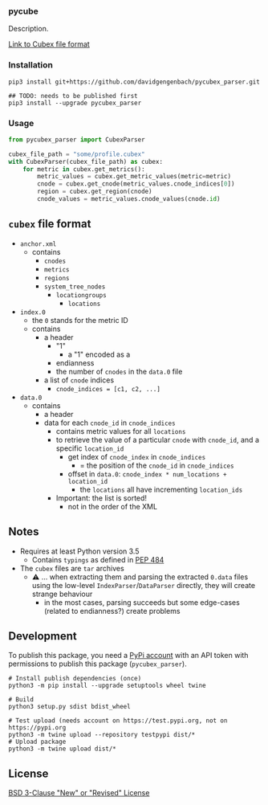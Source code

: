 ### pycube

Description.

[Link to Cubex file format](https://www.scalasca.org/scalasca/software/cube-4.x/download.html)


### Installation
```
pip3 install git+https://github.com/davidgengenbach/pycubex_parser.git

## TODO: needs to be published first
pip3 install --upgrade pycubex_parser
```

### Usage

```python
from pycubex_parser import CubexParser

cubex_file_path = "some/profile.cubex"
with CubexParser(cubex_file_path) as cubex:
    for metric in cubex.get_metrics():
        metric_values = cubex.get_metric_values(metric=metric)
        cnode = cubex.get_cnode(metric_values.cnode_indices[0])
        region = cubex.get_region(cnode)
        cnode_values = metric_values.cnode_values(cnode.id)
```

## `cubex` file format

- `anchor.xml`
    - contains
        - `cnodes`
        - `metrics`
        - `regions`
        - `system_tree_nodes`
            - `locationgroups`
                - `locations`
- `index.0`
    - the `0` stands for the metric ID
    - contains
        - a header
            - "1"
                - a "1" encoded as a 
            - endianness
            - the number of `cnodes` in the `data.0` file
        - a list of `cnode` indices
            - `cnode_indices = [c1, c2, ...]`
- `data.0` 
    - contains
        - a header
        - data for each `cnode_id` in `cnode_indices`
            - contains metric values for all `locations`
            - to retrieve the value of a particular `cnode` with `cnode_id`, and a specific `location_id`
                - get index of `cnode_index` in `cnode_indices`
                    - = the position of the `cnode_id` in `cnode_indices`
                - offset in `data.0`: `cnode_index * num_locations + location_id`
                    - the `locations` all have incrementing `location_ids`
            - Important: the list is sorted!
                - not in the order of the XML 

## Notes

- Requires at least Python version 3.5
    - Contains `typings` as defined in [PEP 484](https://www.python.org/dev/peps/pep-0484/)
- The `cubex` files are `tar` archives
    - :warning:  ... when extracting them and parsing the extracted `0.data` files using the low-level `IndexParser`/`DataParser` directly,
    they will create strange behaviour
        - in the most cases, parsing succeeds but some edge-cases (related to endianness?) create problems

## Development

To publish this package, you need a [PyPi account](https://pypi.org/manage/account/) with an API token with permissions to publish this package (`pycubex_parser`).

```shell
# Install publish dependencies (once)
python3 -m pip install --upgrade setuptools wheel twine

# Build
python3 setup.py sdist bdist_wheel

# Test upload (needs account on https://test.pypi.org, not on https://pypi.org
python3 -m twine upload --repository testpypi dist/*
# Upload package
python3 -m twine upload dist/*

```

## License

[BSD 3-Clause "New" or "Revised" License](LICENSE)
